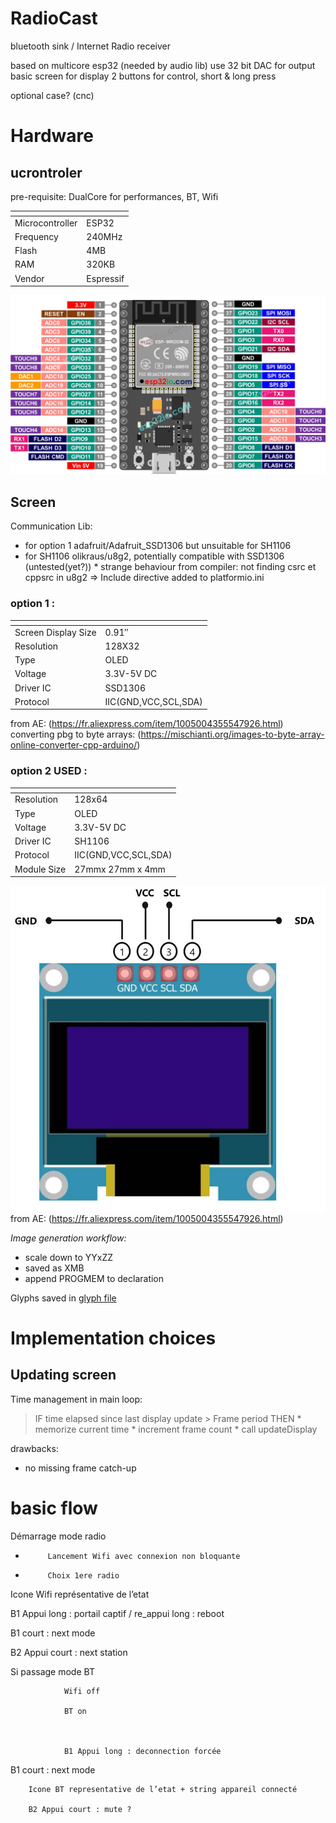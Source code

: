# RadioCast
bluetooth sink / Internet Radio receiver

based on multicore esp32 (needed by audio lib)
use 32 bit DAC for output
basic screen for display
2 buttons for control, short & long press

optional case? (cnc)

# Hardware

## ucrontroler
pre-requisite: DualCore for performances, BT, Wifi

| <!-- -->              | <!-- -->      |
| -----------           | -----------   |
| Microcontroller       | ESP32         |
| Frequency             | 240MHz        |
| Flash                 | 4MB           |
| RAM                   | 320KB         |
| Vendor                | Espressif     |

![pinout](ressources/ESP-WROOM-32-Dev-Module-pinout-2117679404.jpg)

## Screen

Communication Lib:
- for option 1 adafruit/Adafruit_SSD1306 but unsuitable for SH1106
- for SH1106 olikraus/u8g2, potentially compatible with SSD1306 (untested(yet?))
        * strange behaviour from compiler: not finding csrc et cppsrc in u8g2 => Include directive added to platformio.ini

### option 1 :

| <!-- -->              | <!-- -->              |
| -----------           | -----------           |
| Screen Display Size   | 0.91″                 |
| Resolution            | 128X32                |
| Type                  | OLED                  |
| Voltage               | 3.3V-5V DC            |
| Driver IC             | SSD1306               |
| Protocol              | IIC(GND,VCC,SCL,SDA)  |

from AE: (https://fr.aliexpress.com/item/1005004355547926.html)
converting pbg to byte arrays: (https://mischianti.org/images-to-byte-array-online-converter-cpp-arduino/)


### option 2 **USED** : 

| <!-- -->              | <!-- -->              |
| -----------           | -----------           |
| Resolution            | 128x64                |
| Type                  | OLED                  |
| Voltage               | 3.3V-5V DC            |
| Driver IC             | SH1106                |
| Protocol              | IIC(GND,VCC,SCL,SDA)  |
| Module Size           | 27mmx 27mm x 4mm      |

![pinout](ressources/I2C-OLED-Display-Module-Pinout.jpg)
from AE: (https://fr.aliexpress.com/item/1005004355547926.html)

*Image generation workflow:*
- scale down to YYxZZ
- saved as XMB
- append PROGMEM to declaration

Glyphs saved in [glyph file](ressources/glyphs_50x50)

# Implementation choices

## Updating screen

Time management in main loop:
> IF time elapsed since last display update > Frame period
> THEN
>     * memorize current time
>     * increment frame count
>     * call updateDisplay

drawbacks:
- no missing frame catch-up


# basic flow
Démarrage mode radio

-          Lancement Wifi avec connexion non bloquante

-          Choix 1ere radio

Icone Wifi représentative de l’etat

B1 Appui long : portail captif / re_appui long : reboot

B1 court : next mode

B2 Appui court : next station

 

Si passage mode BT

                Wifi off

                BT on

 

                B1 Appui long : deconnection forcée

B1 court : next mode

 

        Icone BT representative de l’etat + string appareil connecté

        B2 Appui court : mute ?